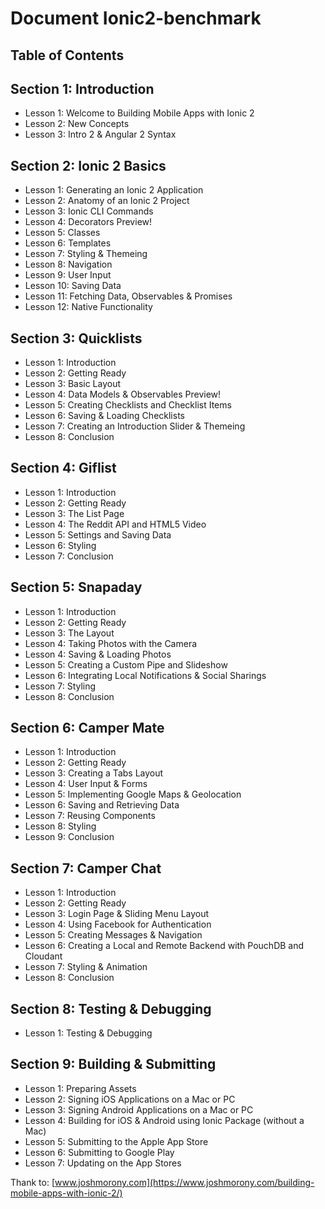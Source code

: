# Document Ionic2-benchmark

## Table of Contents

## Section 1: Introduction
* Lesson 1: Welcome to Building Mobile Apps with Ionic 2
* Lesson 2: New Concepts
* Lesson 3: Intro 2 & Angular 2 Syntax

## Section 2: Ionic 2 Basics
* Lesson 1: Generating an Ionic 2 Application
* Lesson 2: Anatomy of an Ionic 2 Project
* Lesson 3: Ionic CLI Commands
* Lesson 4: Decorators Preview!
* Lesson 5: Classes
* Lesson 6: Templates
* Lesson 7: Styling & Themeing
* Lesson 8: Navigation
* Lesson 9: User Input
* Lesson 10: Saving Data
* Lesson 11: Fetching Data, Observables & Promises
* Lesson 12: Native Functionality

## Section 3: Quicklists
* Lesson 1: Introduction
* Lesson 2: Getting Ready
* Lesson 3: Basic Layout
* Lesson 4: Data Models & Observables Preview!
* Lesson 5: Creating Checklists and Checklist Items
* Lesson 6: Saving & Loading Checklists
* Lesson 7: Creating an Introduction Slider & Themeing
* Lesson 8: Conclusion

## Section 4: Giflist
* Lesson 1: Introduction
* Lesson 2: Getting Ready
* Lesson 3: The List Page
* Lesson 4: The Reddit API and HTML5 Video
* Lesson 5: Settings and Saving Data
* Lesson 6: Styling
* Lesson 7: Conclusion

## Section 5: Snapaday
* Lesson 1: Introduction
* Lesson 2: Getting Ready
* Lesson 3: The Layout
* Lesson 4: Taking Photos with the Camera
* Lesson 4: Saving & Loading Photos
* Lesson 5: Creating a Custom Pipe and Slideshow
* Lesson 6: Integrating Local Notifications & Social Sharings
* Lesson 7: Styling
* Lesson 8: Conclusion

## Section 6: Camper Mate
* Lesson 1: Introduction
* Lesson 2: Getting Ready
* Lesson 3: Creating a Tabs Layout
* Lesson 4: User Input & Forms
* Lesson 5: Implementing Google Maps & Geolocation
* Lesson 6: Saving and Retrieving Data
* Lesson 7: Reusing Components
* Lesson 8: Styling
* Lesson 9: Conclusion

## Section 7: Camper Chat
* Lesson 1: Introduction
* Lesson 2: Getting Ready
* Lesson 3: Login Page & Sliding Menu Layout
* Lesson 4: Using Facebook for Authentication
* Lesson 5: Creating Messages & Navigation
* Lesson 6: Creating a Local and Remote Backend with PouchDB and Cloudant
* Lesson 7: Styling & Animation
* Lesson 8: Conclusion

## Section 8: Testing & Debugging
* Lesson 1: Testing & Debugging

## Section 9: Building & Submitting
* Lesson 1: Preparing Assets
* Lesson 2: Signing iOS Applications on a Mac or PC
* Lesson 3: Signing Android Applications on a Mac or PC
* Lesson 4: Building for iOS & Android using Ionic Package (without a Mac)
* Lesson 5: Submitting to the Apple App Store
* Lesson 6: Submitting to Google Play
* Lesson 7: Updating on the App Stores

Thank to: [www.joshmorony.com](https://www.joshmorony.com/building-mobile-apps-with-ionic-2/)